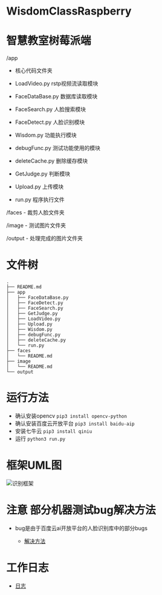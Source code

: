 # WisdomClassRaspberry
# 智慧教室树莓派端

/app 
  - 核心代码文件夹

  - LoadVideo.py rstp视频流读取模块 

  - FaceDataBase.py 数据库读取模块    

  - FaceSearch.py 人脸搜索模块

  - FaceDetect.py 人脸识别模块
	
  - Wisdom.py    功能执行模块
	
  -	debugFunc.py  测试功能使用的模块
	
  -	deleteCache.py 删除缓存模块
	
  -	GetJudge.py   判断模块
	
  -	Upload.py     上传模块

  -	run.py 程序执行文件

/faces 
	- 裁剪人脸文件夹

/image 
	- 测试图片文件夹

/output 
	- 处理完成的图片文件夹

# 文件树
    
    .
    ├── README.md
    ├── app
    │   ├── FaceDataBase.py
    │   ├── FaceDetect.py
    │   ├── FaceSearch.py
    │   ├── GetJudge.py
    │   ├── LoadVideo.py
    │   ├── Upload.py
    │   ├── Wisdom.py
    │   ├── debugFunc.py
    │   ├── deleteCache.py
    │   └── run.py
    ├── faces
    │   └── README.md
    ├── image
    │   └── README.md
    └── output
	

# 运行方法

- 确认安装opencv 
	```pip3 install opencv-python```
- 确认安装百度云开放平台
	```pip3 install baidu-aip```
- 安装七牛云
		```pip3 install qiniu```
- 运行
  ```python3 run.py```

# 框架UML图

![识别框架](https://s2.ax1x.com/2019/05/20/EzFcT0.png)

# 注意 部分机器测试bug解决方法

  - bug是由于百度云ai开放平台的人脸识别库中的部分bugs

	- [解决方法](http://120.79.148.86/2019/05/10/Fix-Bug-Baidu-Aip/)

# 工作日志

  - [日志](http://120.79.148.86/2019/05/11/Wisdom-record/)